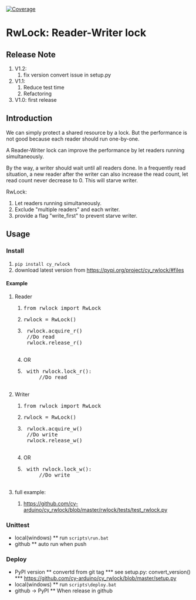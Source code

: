 [![Coverage](https://codecov.io/gh/cy-arduino/cy_rwlock/branch/master/graph/badge.svg)](https://codecov.io/gh/cy-arduino/cy_rwlock)


# RwLock: Reader-Writer lock

## Release Note
1. V1.2: 
    1. fix version convert issue in setup.py
1. V1.1: 
    1. Reduce test time
    1. Refactoring
1. V1.0: first release

## Introduction
We can simply protect a shared resource by a lock. But the performance is not
good because each reader should run one-by-one.

A Reader-Writer lock can improve the performance by let readers running 
simultaneously.

By the way, a writer should wait until all readers done.
In a frequently read situation, a new reader after the writer can also increase
the read count, let read count never decrease to 0. 
This will starve writer.

RwLock:
1. Let readers running simultaneously.
1. Exclude "multiple readers" and each writer.
1. provide a flag "write_first" to prevent starve writer.

## Usage

### Install
1. `pip install cy_rwlock`
1. download latest version from https://pypi.org/project/cy_rwlock/#files

#### Example
1. Reader
    1. <pre>from rwlock import RwLock</pre>
    1. <pre>rwlock = RwLock()</pre>
    1. <pre>
        rwlock.acquire_r()
        //Do read
        rwlock.release_r()
        </pre>
    1. OR
    1. <pre>
        with rwlock.lock_r():
            //Do read
        </pre>
1. Writer
    1. <pre>from rwlock import RwLock</pre>
    1. <pre>rwlock = RwLock()</pre>
    1. <pre>
        rwlock.acquire_w()
        //Do write
        rwlock.release_w()
        </pre>
    1. OR
    1. <pre>
        with rwlock.lock_w():
            //Do write
        </pre>
    
1. full example:
    1. https://github.com/cy-arduino/cy_rwlock/blob/master/rwlock/tests/test_rwlock.py

### Unittest
* local(windows)
** run `scripts\run.bat`
* github
** auto run when push

### Deploy
* PyPI version
** convertd from git tag
*** see setup.py: convert_version()
*** https://github.com/cy-arduino/cy_rwlock/blob/master/setup.py
* local(windows)
** run `scripts\deploy.bat`
* github -> PyPI
** When release in github

